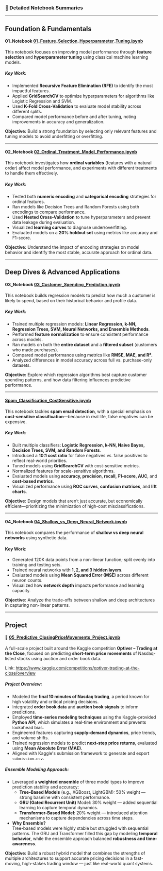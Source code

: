 ### 📒 Detailed Notebook Summaries
---
## Foundation & Fundamentals  
#### 01_Notebook [01_Feature_Selection_Hyperparameter_Tuning.ipynb](01_Feature_Selection_Hyperparameter_Tuning.ipynb)

This notebook focuses on improving model performance through **feature selection** and **hyperparameter tuning** using classical machine learning models.

##### Key Work:
- Implemented **Recursive Feature Elimination (RFE)** to identify the most impactful features.
- Applied **GridSearchCV** to optimize hyperparameters for algorithms like Logistic Regression and SVM.
- Used **K-Fold Cross-Validation** to evaluate model stability across different splits.
- Compared model performance before and after tuning, noting improvements in accuracy and generalization.

 **Objective:** Build a strong foundation by selecting only relevant features and tuning models to avoid underfitting or overfitting.
 
---

#### 02_Notebook [02_Ordinal_Treatment_Model_Performance.ipynb](02_Ordinal_Treatment_Model_Performance.ipynb)

This notebook investigates how **ordinal variables** (features with a natural order) affect model performance, and experiments with different treatments to handle them effectively.

##### Key Work:
- Tested both **numeric encoding** and **categorical encoding** strategies for ordinal features.
- Ran models like Decision Trees and Random Forests using both encodings to compare performance.
- Used **Nested Cross-Validation** to tune hyperparameters and prevent data leakage during evaluation.
- Visualized **learning curves** to diagnose under/overfitting.
- Evaluated models on a **20% holdout set** using metrics like accuracy and F1-score.

 **Objective:** Understand the impact of encoding strategies on model behavior and identify the most stable, accurate approach for ordinal data.
 
---
## Deep Dives & Advanced Applications

#### 03_Notebook [03_Customer_Spending_Prediction.ipynb](03_Customer_Spending_Prediction.ipynb)

This notebook builds regression models to predict how much a customer is likely to spend, based on their historical behavior and profile data.

##### Key Work:
- Trained multiple regression models: **Linear Regression, k-NN, Regression Trees, SVM, Neural Networks, and Ensemble Methods**.
- Performed **feature normalization** to ensure consistent performance across models.
- Ran models on both the **entire dataset** and a **filtered subset** (customers who made purchases).
- Compared model performance using metrics like **RMSE, MAE, and R²**.
- Analyzed differences in model accuracy across full vs. purchase-only datasets.

 **Objective:** Explore which regression algorithms best capture customer spending patterns, and how data filtering influences predictive performance.
 
---

#### [Spam_Classification_CostSensitive.ipynb](04_Spam_Classification_CostSensitive.ipynb)

This notebook tackles **spam email detection**, with a special emphasis on **cost-sensitive classification**—because in real life, false negatives can be expensive.

##### Key Work:
- Built multiple classifiers: **Logistic Regression, k-NN, Naive Bayes, Decision Trees, SVM, and Random Forests**.
- Introduced a **10:1 cost ratio** for false negatives vs. false positives to reflect real-world priorities.
- Tuned models using **GridSearchCV** with cost-sensitive metrics.
- Normalized features for scale-sensitive algorithms.
- Evaluated models using **accuracy, precision, recall, F1-score, AUC**, and **cost-based metrics**.
- Visualized performance using **ROC curves**, **confusion matrices**, and **lift charts**.

 **Objective:** Design models that aren’t just accurate, but economically efficient—prioritizing the minimization of high-cost misclassifications.
 
---
#### 04_Notebook [04_Shallow_vs_Deep_Neural_Network.ipynb](04_Shallow_vs_Deep_Neural_Network.ipynb)

This notebook compares the performance of **shallow vs deep neural networks** using synthetic data.

#### Key Work:
- Generated 120K data points from a non-linear function; split evenly into training and testing sets.
- Trained neural networks with **1, 2, and 3 hidden layers**.
- Evaluated models using **Mean Squared Error (MSE)** across different neuron counts.
- Visualized how **network depth** impacts performance and learning capacity.

 **Objective:** Analyze the trade-offs between shallow and deep architectures in capturing non-linear patterns.
 
---
## Project

#### 🧠 [05_Predictive_ClosingPriceMovements_Project.ipynb](05_Predictive_ClosingPriceMovements_Project.ipynb)

A full-scale project built around the Kaggle competition **Optiver – Trading at the Close**, focused on predicting **short-term price movements** of Nasdaq-listed stocks using auction and order book data.

Link: https://www.kaggle.com/competitions/optiver-trading-at-the-close/overview

##### Project Overview:
- Modeled the **final 10 minutes of Nasdaq trading**, a period known for high volatility and critical pricing decisions.
- Integrated **order book data** and **auction book signals** to inform predictions.
- Employed **time-series modeling techniques** using the Kaggle-provided **Python API**, which simulates a real-time environment and prevents lookahead bias.
- Engineered features capturing **supply-demand dynamics**, price trends, and volume shifts.
- Trained regression models to predict **next-step price returns**, evaluated using **Mean Absolute Error (MAE)**.
- Aligned with Kaggle's submission framework to generate and export `submission.csv`.

##### Ensemble Modeling Approach:
- Leveraged a **weighted ensemble** of three model types to improve prediction stability and accuracy:
  - **Tree-Based Models** (e.g., XGBoost, LightGBM): 50% weight — strong baseline with consistent performance.
  - **GRU (Gated Recurrent Unit)** Model: 30% weight — added sequential learning to capture temporal dynamics.
  - **Transformer-Based Model**: 20% weight — introduced attention mechanisms to capture dependencies across time steps.
- **Why Ensemble?**  
  Tree-based models were highly stable but struggled with sequential patterns. The GRU and Transformer filled this gap by modeling **temporal behavior**, while the ensemble approach balanced **robustness and time-awareness**.

**Objective:** Build a robust hybrid model that combines the strengths of multiple architectures to support accurate pricing decisions in a fast-moving, high-stakes trading window — just like real-world quant systems.
